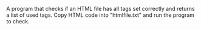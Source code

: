 A program that checks if an HTML file has all tags set correctly and returns a list of used tags. Copy HTML code into "htmlfile.txt" and run the program to check.